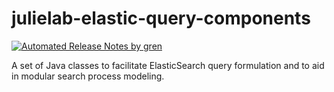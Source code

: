 # julielab-elastic-query-components
[![Automated Release Notes by gren](https://img.shields.io/badge/%F0%9F%A4%96-release%20notes-00B2EE.svg)](https://github-tools.github.io/github-release-notes/)

A set of Java classes to facilitate ElasticSearch query formulation and to aid in modular search process modeling.
